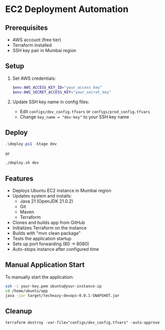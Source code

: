 # EC2 Deployment Automation

## Prerequisites
- AWS account (free tier)
- Terraform installed
- SSH key pair in Mumbai region

## Setup

1. Set AWS credentials:
   ```powershell
   $env:AWS_ACCESS_KEY_ID="your_access_key"
   $env:AWS_SECRET_ACCESS_KEY="your_secret_key"
   ```

2. Update SSH key name in config files:
   - Edit `configs/dev_config.tfvars` or `configs/prod_config.tfvars`
   - Change `key_name = "dev-key"` to your SSH key name

## Deploy

```powershell
.\deploy.ps1 -Stage dev
```
or
```bash
./deploy.sh dev
```

## Features
- Deploys Ubuntu EC2 instance in Mumbai region
- Updates system and installs:
  - Java 21 (OpenJDK 21.0.2)
  - Git
  - Maven
  - Terraform
- Clones and builds app from GitHub
- Initializes Terraform on the instance
- Builds with "mvn clean package"
- Tests the application startup
- Sets up port forwarding (80 → 8080)
- Auto-stops instance after configured time

## Manual Application Start
To manually start the application:
```bash
ssh -i your-key.pem ubuntu@your-instance-ip
cd /home/ubuntu/app
java -jar target/techeazy-devops-0.0.1-SNAPSHOT.jar
```

## Cleanup
```
terraform destroy -var-file="configs/dev_config.tfvars" -auto-approve
```